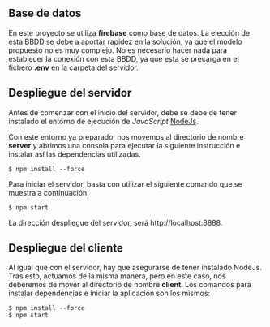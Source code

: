 ## Base de datos
En este proyecto se utiliza <strong>firebase</strong> como base
de datos. La elección de esta BBDD se debe a aportar rapidez en la solución, ya que  el modelo propuesto no es muy complejo. No es necesario hacer nada para establecer la conexión con esta BBDD, ya que esta se precarga en el fichero <strong>[.env](./server/\.env)</strong> en la carpeta del servidor.

## Despliegue del servidor
Antes de comenzar con el inicio del servidor, debe se debe de tener instalado el entorno de ejecución de <i>JavaScript</i> [NodeJs](https://nodejs.org/en/).

Con este entorno ya preparado, nos movemos al directorio de nombre <strong>server</strong> y abrimos una consola para ejecutar la siguiente instrucción e instalar así las dependencias utilizadas.
```
$ npm install --force
```
Para iniciar el servidor, basta con utilizar el siguiente comando que se muestra a continuación:
```
$ npm start
```
La dirección despliegue del servidor, será http://localhost:8888.

## Despliegue del cliente
Al igual que con el servidor, hay que asegurarse de tener instalado NodeJs. Tras esto, actuamos de la misma manera, pero en este caso, nos deberemos de mover al directorio de nombre <strong>client</strong>.
Los comandos para instalar dependencias e iniciar la aplicación son los mismos:
```
$ npm install --force
$ npm start
```
